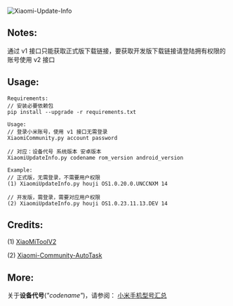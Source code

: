 ![Xiaomi-Update-Info](https://socialify.git.ci/YuKongA/Xiaomi-Update-Info/image?description=1&descriptionEditable=%E4%B8%80%E4%B8%AA%E7%AE%80%E5%8D%95%E7%9A%84%20HyperOS%2FMIUI%20%E6%9B%B4%E6%96%B0%E9%93%BE%E6%8E%A5%E8%8E%B7%E5%8F%96%E8%84%9A%E6%9C%AC&font=Inter&language=1&name=1&owner=1&pattern=Plus&theme=Auto)

## Notes:

通过 v1 接口只能获取正式版下载链接，要获取开发版下载链接请登陆拥有权限的账号使用 v2 接口

## Usage:
```
Requirements: 
// 安装必要依赖包
pip install --upgrade -r requirements.txt 

Usage:
// 登录小米账号，使用 v1 接口无需登录
XiaomiCommunity.py account password

// 对应：设备代号 系统版本 安卓版本
XiaomiUpdateInfo.py codename rom_version android_version

Example:
// 正式版，无需登录，不需要用户权限
(1) XiaomiUpdateInfo.py houji OS1.0.20.0.UNCCNXM 14

// 开发版，需登录，需要对应用户权限
(2) XiaomiUpdateInfo.py houji OS1.0.23.11.13.DEV 14
```

## Credits:

(1) [XiaoMiToolV2](https://github.com/francescotescari/XiaoMiToolV2)

(2) [Xiaomi-Community-AutoTask](https://github.com/CMDQ8575/Xiaomi-Community-AutoTask)

## More:

关于**设备代号**(_"codename"_)，请参阅：
[小米手机型号汇总](https://github.com/KHwang9883/MobileModels/blob/master/brands/xiaomi.md)